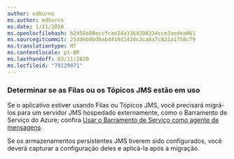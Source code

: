 ```yaml
---
author: edburns
ms.author: edburns
ms.date: 1/21/2020
ms.openlocfilehash: b2458a80eccfcae24a3364208334cce3aedea861
ms.sourcegitcommit: 21ddeb9bd9abd419d143dc2ca8a7c821a1758cf9
ms.translationtype: HT
ms.contentlocale: pt-BR
ms.lasthandoff: 03/11/2020
ms.locfileid: "79129071"
---
```

### <a name="determine-whether-jms-queues-or-topics-are-in-use"></a>Determinar se as Filas ou os Tópicos JMS estão em uso

Se o aplicativo estiver usando Filas ou Tópicos JMS, você precisará migrá-los para um servidor JMS hospedado externamente, como o Barramento de Serviço do Azure; confira [Usar o Barramento de Serviço como agente de mensagens](/azure/service-bus-messaging/message-transfers-locks-settlement).

Se os armazenamentos persistentes JMS tiverem sido configurados, você deverá capturar a configuração deles e aplicá-la após a migração.
